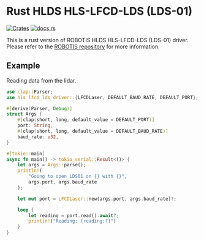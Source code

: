 # Rust HLDS HLS-LFCD-LDS (LDS-01)



[![Crates](https://img.shields.io/crates/v/hls_lfcd_lds_driver.svg?style=flat-square)](https://crates.io/crates/hls_lfcd_lds_driver)
[![docs.rs](https://img.shields.io/badge/docs-latest-blue.svg?style=flat-square)](https://docs.rs/hls_lfcd_lds_driver)


This is a rust version of ROBOTIS HLDS HLS-LFCD-LDS (LDS-01) driver.
Please refer to the [ROBOTIS repository](https://github.com/ROBOTIS-GIT/hls_lfcd_lds_driver) for more information.

## Example
Reading data from the lidar.


```rust
use clap::Parser;
use hls_lfcd_lds_driver::{LFCDLaser, DEFAULT_BAUD_RATE, DEFAULT_PORT};

#[derive(Parser, Debug)]
struct Args {
    #[clap(short, long, default_value = DEFAULT_PORT)]
    port: String,
    #[clap(short, long, default_value = DEFAULT_BAUD_RATE)]
    baud_rate: u32,
}

#[tokio::main]
async fn main() -> tokio_serial::Result<()> {
    let args = Args::parse();
    println!(
        "Going to open LDS01 on {} with {}",
        args.port, args.baud_rate
    );

    let mut port = LFCDLaser::new(args.port, args.baud_rate)?;

    loop {
        let reading = port.read().await?;
        println!("Reading: {reading:?}")
    }
}
```